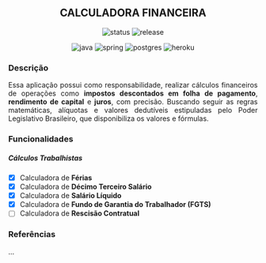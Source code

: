<h2 align="center">
  CALCULADORA FINANCEIRA
</h2> 

<p align="center">
    <img src="https://img.shields.io/static/v1?label=status&message=development&color=green&style=flat&logo=release" alt="status">
    <img src="https://img.shields.io/static/v1?label=release&message=0.0.1&color=blue&style=flat&logo=release" alt="release">
</p>

<p align="center">
    <img src="https://img.shields.io/badge/java-%23ED8B00.svg?style=for-the-badge&logo=openjdk&logoColor=white" alt="java">
    <img src="https://img.shields.io/badge/spring-%236DB33F.svg?style=for-the-badge&logo=spring&logoColor=white" alt="spring">
    <img src="https://img.shields.io/badge/postgres-%23316192.svg?style=for-the-badge&logo=postgresql&logoColor=white" alt="postgres">
    <img src="https://img.shields.io/badge/Heroku-430098?style=for-the-badge&logo=heroku&logoColor=white" alt="heroku">
</p>

### Descrição
<p align="justify">
  Essa aplicação possui como responsabilidade, realizar cálculos financeiros de operações como <b>impostos descontados em folha de pagamento</b>, <b>rendimento de capital</b> e <b>juros</b>, com precisão. Buscando seguir as regras matemáticas, alíquotas e valores dedutíveis estipuladas pelo Poder Legislativo Brasileiro, que disponibiliza os valores e fórmulas.
</p>

### Funcionalidades

##### Cálculos Trabalhistas

- [x] Calculadora de <b>Férias</b> <br>
- [x] Calculadora de <b>Décimo Terceiro Salário</b><br>
- [x] Calculadora de <b>Salário Líquido</b><br>
- [x] Calculadora de <b>Fundo de Garantia do Trabalhador (FGTS)</b><br>
- [ ] Calculadora de <b>Rescisão Contratual</b><br>

### Referências

...